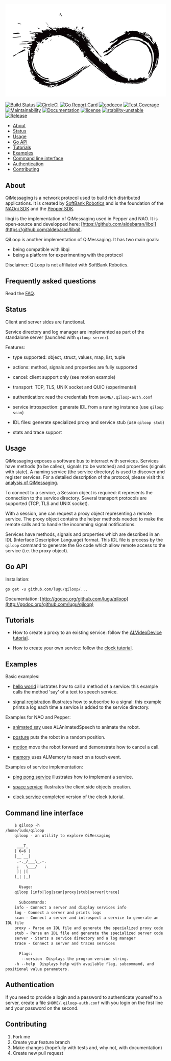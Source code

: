 ![qiloop](https://github.com/lugu/qiloop/blob/master/doc/logo.jpg)

[![Build Status](https://travis-ci.org/lugu/qiloop.svg?branch=master)](https://travis-ci.org/lugu/qiloop)
[![CircleCI](https://circleci.com/gh/lugu/qiloop/tree/master.svg?style=shield)](https://circleci.com/gh/lugu/qiloop)
[![Go Report Card](https://goreportcard.com/badge/github.com/lugu/qiloop)](https://goreportcard.com/report/github.com/lugu/qiloop)
[![codecov](https://codecov.io/gh/lugu/qiloop/branch/master/graph/badge.svg)](https://codecov.io/gh/lugu/qiloop)
[![Test Coverage](https://api.codeclimate.com/v1/badges/b192466a26dbced44274/test_coverage)](https://codeclimate.com/github/lugu/qiloop/test_coverage)
[![Maintainability](https://api.codeclimate.com/v1/badges/b192466a26dbced44274/maintainability)](https://codeclimate.com/github/lugu/qiloop/maintainability)
[![Documentation](https://godoc.org/github.com/lugu/qiloop?status.svg)](http://godoc.org/github.com/lugu/qiloop)
[![license](https://img.shields.io/github/license/lugu/qiloop.svg?maxAge=2592000)](https://github.com/lugu/qiloop/blob/master/LICENSE)
[![stability-unstable](https://img.shields.io/badge/stability-unstable-yellow.svg)](https://github.com/emersion/stability-badges#unstable)
[![Release](https://img.shields.io/github/tag/lugu/qiloop.svg)](https://github.com/lugu/qiloop/releases)

<!-- START doctoc generated TOC please keep comment here to allow auto update -->
<!-- DON'T EDIT THIS SECTION, INSTEAD RE-RUN doctoc TO UPDATE -->


- [About](#about)
- [Status](#status)
- [Usage](#usage)
- [Go API](#go-api)
- [Tutorials](#tutorials)
- [Examples](#examples)
- [Command line interface](#command-line-interface)
- [Authentication](#authentication)
- [Contributing](#contributing)

<!-- END doctoc generated TOC please keep comment here to allow auto update -->

## About

QiMessaging is a network protocol used to build rich distributed applications.
It is created by [SoftBank Robotics](https://www.softbankrobotics.com/emea/en/index)
and is the foundation of the [NAOqi SDK](http://doc.aldebaran.com/2-8/) and
the [Pepper SDK](https://qisdk.softbankrobotics.com/).

libqi is the implementation of QiMessaging used in Pepper and NAO.
It is open-source and developped here:
[https://github.com/aldebaran/libqi](https://github.com/aldebaran/libqi).

QiLoop is another implementation of QiMessaging. It has two main goals:
  - being compatible with libqi
  - being a platform for experimenting with the protocol

Disclaimer: QiLoop is not affiliated with SoftBank Robotics.

## Frequently asked questions

Read the [FAQ](https://github.com/lugu/qiloop/blob/master/doc/FAQ.md).

## Status

Client and server sides are functional.

Service directory and log manager are implemented as part of the
standalone server (launched with `qiloop server`).

Features:

  - type supported: object, struct, values, map, list, tuple

  - actions: method, signals and properties are fully supported

  - cancel: client support only (see motion example)

  - transport: TCP, TLS, UNIX socket and QUIC (experimental)

  - authentication: read the credentials from `$HOME/.qiloop-auth.conf`

  - service introspection: generate IDL from a running instance (use `qiloop scan`)

  - IDL files: generate specialized proxy and service stub (use `qiloop stub`)

  - stats and trace support

## Usage

QiMessaging exposes a software bus to interract with services. Services have
methods (to be called), signals (to be watched) and properties (signals with
state). A naming service (the service directory) is used to discover and
register services. For a detailed description of the protocol, please visit
this [analysis of
QiMessaging](https://github.com/lugu/qiloop/blob/master/doc/about-qimessaging.md).

To connect to a service, a Session object is required: it represents the
connection to the service directory. Several transport protocols are supported
(TCP, TLS and UNIX socket).

With a session, one can request a proxy object representing a remote service.
The proxy object contains the helper methods needed to make the remote calls
and to handle the incomming signal notifications.

Services have methods, signals and properties which are described in an IDL
(Interface Description Language) format. This IDL file is process by the
`qiloop` command to generate the Go code which allow remote access to the
service (i.e. the proxy object).

## Go API

Installation:

    go get -u github.com/lugu/qiloop/...

Documentation: [http://godoc.org/github.com/lugu/qiloop](http://godoc.org/github.com/lugu/qiloop)

## Tutorials

  - How to create a proxy to an existing service: follow the [ALVideoDevice tutorial](https://github.com/lugu/qiloop/blob/master/doc/tutorial-videodevice.md).

  - How to create your own service: follow the [clock tutorial](https://github.com/lugu/qiloop/blob/master/doc/tutorial-clock.md).

## Examples

Basic examples:

  - [hello world](https://github.com/lugu/qiloop/blob/master/examples/say)
    illustrates how to call a method of a service: this example calls
    the method 'say' of a text to speech service.

  - [signal registration](https://github.com/lugu/qiloop/blob/master/examples/signal)
    illustrates how to subscribe to a signal: this example prints a
    log each time a service is added to the service directory.

Examples for NAO and Pepper:

  - [animated say](https://github.com/lugu/qiloop/blob/master/examples/animated-say)
    uses ALAnimatedSpeech to animate the robot.

  - [posture](https://github.com/lugu/qiloop/blob/master/examples/posture)
    puts the robot in a random position.

  - [motion](https://github.com/lugu/qiloop/blob/master/examples/motion)
    move the robot forward and demonstrate how to cancel a call.

  - [memory](https://github.com/lugu/qiloop/blob/master/examples/memory)
    uses ALMemory to react on a touch event.

Examples of service implementation:

  - [ping pong service](https://github.com/lugu/qiloop/blob/master/examples/pong)
    illustrates how to implement a service.

  - [space service](https://github.com/lugu/qiloop/blob/master/examples/space)
    illustrates the client side objects creation.

  - [clock service](https://github.com/lugu/qiloop/blob/master/examples/clock)
    completed version of the clock tutorial.

## Command line interface

```
    $ qiloop -h                                                                                                                                                            /home/ludo/qiloop
    qiloop - an utility to explore QiMessaging

	 ___T_
	| 6=6 |
	|__`__|
     .-._/___\_.-.
     ;   \___/   ;
	 ]| |[
	[_| |_]

      Usage:
	qiloop [info|log|scan|proxy|stub|server|trace]

      Subcommands:
	info - Connect a server and display services info
	log - Connect a server and prints logs
	scan - Connect a server and introspect a service to generate an IDL file
	proxy - Parse an IDL file and generate the specialized proxy code
	stub - Parse an IDL file and generate the specialized server code
	server - Starts a service directory and a log manager
	trace - Connect a server and traces services

      Flags:
	   --version  Displays the program version string.
	-h --help  Displays help with available flag, subcommand, and positional value parameters.
```

## Authentication

If you need to provide a login and a password to authenticate yourself
to a server, create a file `$HOME/.qiloop-auth.conf` with you login on the
first line and your password on the second.

## Contributing

 1. Fork me
 2. Create your feature branch
 3. Make changes (hopefully with tests and, why not, with documentation)
 4. Create new pull request
